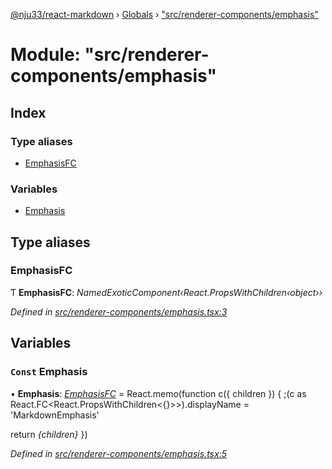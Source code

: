 [@nju33/react-markdown](../README.md) › [Globals](../globals.md) › ["src/renderer-components/emphasis"](_src_renderer_components_emphasis_.md)

# Module: "src/renderer-components/emphasis"

## Index

### Type aliases

* [EmphasisFC](_src_renderer_components_emphasis_.md#emphasisfc)

### Variables

* [Emphasis](_src_renderer_components_emphasis_.md#const-emphasis)

## Type aliases

###  EmphasisFC

Ƭ **EmphasisFC**: *NamedExoticComponent‹React.PropsWithChildren‹object››*

*Defined in [src/renderer-components/emphasis.tsx:3](https://github.com/nju33/react-markdown/blob/6bc1522/src/renderer-components/emphasis.tsx#L3)*

## Variables

### `Const` Emphasis

• **Emphasis**: *[EmphasisFC](_src_renderer_components_emphasis_.md#emphasisfc)* = React.memo(function c({ children }) {
  ;(c as React.FC<React.PropsWithChildren<{}>>).displayName = 'MarkdownEmphasis'

  return <em className="md__emphasis">{children}</em>
})

*Defined in [src/renderer-components/emphasis.tsx:5](https://github.com/nju33/react-markdown/blob/6bc1522/src/renderer-components/emphasis.tsx#L5)*

